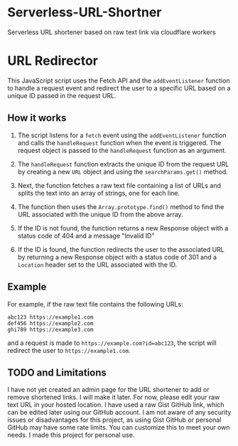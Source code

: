 # Serverless-URL-Shortner
Serverless URL shortener based on raw text link via cloudflare workers
# URL Redirector

This JavaScript script uses the Fetch API and the `addEventListener` function to handle a request event and redirect the user to a specific URL based on a unique ID passed in the request URL.

## How it works

1. The script listens for a `fetch` event using the `addEventListener` function and calls the `handleRequest` function when the event is triggered. The request object is passed to the `handleRequest` function as an argument.

2. The `handleRequest` function extracts the unique ID from the request URL by creating a new `URL` object and using the `searchParams.get()` method.

3. Next, the function fetches a raw text file containing a list of URLs and splits the text into an array of strings, one for each line. 

4. The function then uses the `Array.prototype.find()` method to find the URL associated with the unique ID from the above array.

5. If the ID is not found, the function returns a new Response object with a status code of 404 and a message "Invalid ID"

6. If the ID is found, the function redirects the user to the associated URL by returning a new Response object with a status code of 301 and a `Location` header set to the URL associated with the ID.

## Example

For example, if the raw text file contains the following URLs:

```
abc123 https://example1.com
def456 https://example2.com
ghi789 https://example3.com
```


and a request is made to `https://example.com?id=abc123`, the script will redirect the user to `https://example1.com`.

## TODO and Limitations
I have not yet created an admin page for the URL shortener to add or remove shortened links. I will make it later. For now, please edit your raw text URL in your hosted location. I have used a raw Gist GitHub link, which can be edited later using our GitHub account. I am not aware of any security issues or disadvantages for this project, as using Gist GitHub or personal GitHub may have some rate limits. You can customize this to meet your own needs. I made this project for personal use.
